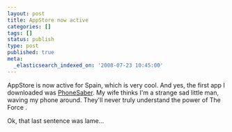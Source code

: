```yaml
---
layout: post
title: AppStore now active
categories: []
tags: []
status: publish
type: post
published: true
meta:
  _elasticsearch_indexed_on: '2008-07-23 10:45:00'
---
```

<p>AppStore is now active for Spain, which is very cool. And yes, the first app I downloaded was <a href="http://themacbox.co.uk/phonesaber/">PhoneSaber</a>. My wife thinks I&#039;m a strange sad little man, waving my phone around. They&#039;ll never truly understand the power of The Force .</p>  <p>Ok, that last sentence was lame...</p>
